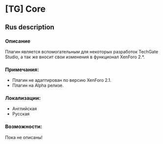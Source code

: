 # [TG] Core
## Rus description

### Описание
Плагин является вспомогательным для некоторых разработок TechGate Studio, а так же вносит свои изменения в функционал XenForo 2.*.

### Примечания:
- Плагин не адаптирован по версию XenForo 2.1.
- Плагин на Alpha релизе.

### Локализации:
- Английская
- Русская

### Возможности:
Пока не описаны!
